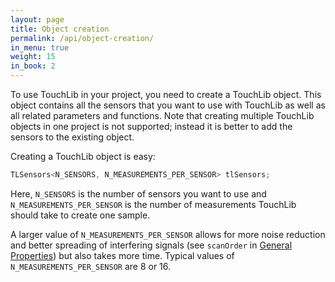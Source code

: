 ```yaml
---
layout: page
title: Object creation
permalink: /api/object-creation/
in_menu: true
weight: 15
in_book: 2
---
```


To use TouchLib in your project, you need to create a TouchLib object. This
object contains all the sensors that you want to use with TouchLib as well as
all related parameters and functions. Note that creating multiple TouchLib
objects in one project is not supported; instead it is better to add the
sensors to the existing object.

Creating a TouchLib object is easy:

```C++
TLSensors<N_SENSORS, N_MEASUREMENTS_PER_SENSOR> tlSensors;
```

Here, `N_SENSORS` is the number of sensors you want to use and
`N_MEASUREMENTS_PER_SENSOR` is the number of measurements TouchLib should take
to create one sample.

A larger value of `N_MEASUREMENTS_PER_SENSOR` allows for more noise reduction
and better spreading of interfering signals (see `scanOrder` in
[General Properties](../general-properties/)) but also takes more time. Typical
values of `N_MEASUREMENTS_PER_SENSOR` are 8 or 16.

